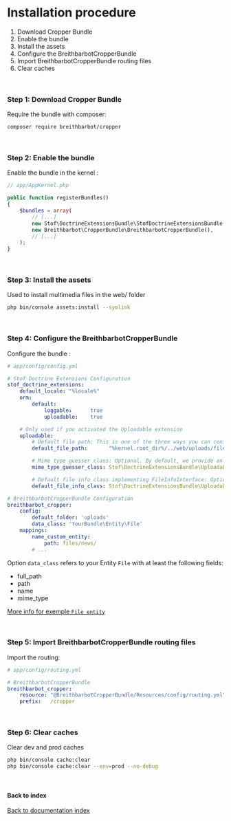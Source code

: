 # Installation procedure

1. Download Cropper Bundle
2. Enable the bundle
3. Install the assets
4. Configure the BreithbarbotCropperBundle
5. Import BreithbarbotCropperBundle routing files
6. Clear caches

<br>

### Step 1: Download Cropper Bundle
Require the bundle with composer:
```bash
composer require breithbarbot/cropper
```

<br>

### Step 2: Enable the bundle
Enable the bundle in the kernel :
```php
// app/AppKernel.php

public function registerBundles()
{
    $bundles = array(
        // [...]
        new Stof\DoctrineExtensionsBundle\StofDoctrineExtensionsBundle(),
        new Breithbarbot\CropperBundle\BreithbarbotCropperBundle(),
        // [...]
    );
}
```

<br>


### Step 3: Install the assets
Used to install multimedia files in the web/ folder
```bash
php bin/console assets:install --symlink
```

<br>

### Step 4: Configure the BreithbarbotCropperBundle
Configure the bundle :
```yaml
# app/config/config.yml

# Stof Doctrine Extensions Configuration
stof_doctrine_extensions:
    default_locale: "%locale%"
    orm:
        default:
            loggable:      true
            uploadable:    true

    # Only used if you activated the Uploadable extension
    uploadable:
        # Default file path: This is one of the three ways you can configure the path for the Uploadable extension
        default_file_path:       "%kernel.root_dir%/../web/uploads/files"

        # Mime type guesser class: Optional. By default, we provide an adapter for the one present in the HttpFoundation component of Symfony
        mime_type_guesser_class: Stof\DoctrineExtensionsBundle\Uploadable\MimeTypeGuesserAdapter

        # Default file info class implementing FileInfoInterface: Optional. By default we provide a class which is prepared to receive an UploadedFile instance.
        default_file_info_class: Stof\DoctrineExtensionsBundle\Uploadable\UploadedFileInfo

# BreithbarbotCropperBundle Configuration
breithbarbot_cropper:
    config:
        default_folder: 'uploads'
        data_class: 'YourBundle\Entity\File'
    mappings:
        name_custom_entity:
            path: files/news/
        # ...
```

Option `data_class` refers to your Entity `File` with at least the following fields:

* full_path
* path
* name
* mime_type

[More info for exemple `File entity`](exemples/entities/file.md)

<br>

### Step 5: Import BreithbarbotCropperBundle routing files
Import the routing:
```yaml
# app/config/routing.yml

# BreithbarbotCropperBundle
breithbarbot_cropper:
    resource: "@BreithbarbotCropperBundle/Resources/config/routing.yml"
    prefix:   /cropper
```

<br>

### Step 6: Clear caches
Clear dev and prod caches
```bash
php bin/console cache:clear
php bin/console cache:clear --env=prod --no-debug
```

<br>

#### Back to index
[Back to documentation index](index.md)
